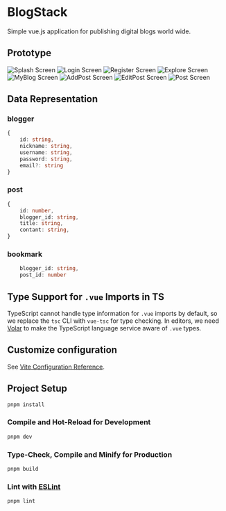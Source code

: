 # BlogStack
Simple vue.js application for publishing digital blogs world wide.

## Prototype

![Splash Screen](./prototype/ui/Splash/Full%20HD.jpg)
![Login Screen](./prototype/ui/Login/Full%20HD.jpg)
![Register Screen](./prototype/ui/Register/Full%20HD.jpg)
![Explore Screen](./prototype/ui/Explore/Full%20HD.jpg)
![MyBlog Screen](./prototype/ui/My%20Blog/Full%20HD.jpg)
![AddPost Screen](./prototype/ui/Add%20Post/Full%20HD.jpg)
![EditPost Screen](./prototype/ui/Edit%20Post/Full%20HD.jpg)
![Post Screen](./prototype/ui/PostPage/Full%20HD.jpg)

## Data Representation

### blogger
```TypeScript
{
    id: string,
    nickname: string,
    username: string,
    password: string,
    email?: string
}
```

### post
```TypeScript
{
    id: number,
    blogger_id: string,
    title: string,
    contant: string,
}
```

### bookmark
```TypeScript
    blogger_id: string,
    post_id: number
```


## Type Support for `.vue` Imports in TS

TypeScript cannot handle type information for `.vue` imports by default, so we replace the `tsc` CLI with `vue-tsc` for type checking. In editors, we need [Volar](https://marketplace.visualstudio.com/items?itemName=Vue.volar) to make the TypeScript language service aware of `.vue` types.

## Customize configuration

See [Vite Configuration Reference](https://vitejs.dev/config/).

## Project Setup

```sh
pnpm install
```

### Compile and Hot-Reload for Development

```sh
pnpm dev
```

### Type-Check, Compile and Minify for Production

```sh
pnpm build
```

### Lint with [ESLint](https://eslint.org/)

```sh
pnpm lint
